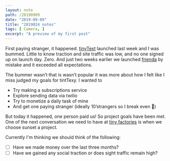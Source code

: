 ```yaml
---
layout: note
path: /20190909
date: "2019-09-09"
title: "2019024 notes"
tags: [ Camera, ]
excerpt: "A preview of my first post"
---
```



First paying stranger, it happened. [tinyText](http://tinyText.today) launched last week and I was bummed. Little to know traction and site traffic was low, and no one signed up on launch day. Zero. And just two weeks earlier we launched [frienda]([https://www.frienda.space](https://www.frienda.space/) ) by mistake and it exceeded all expectations.

The bummer wasn’t that is wasn’t popular it was more about how I felt like I miss judged my goals for tintTexy. I wanted to

- Try making a subscriptions service
- Explore sending data via twilio
- Try to monetize a daily task of mine
- And get one paying stranger (ideally 10’strangers so I break even 😬)

But today it happened, one person paid us! So project goals have been met. One of the next conversation we need to have at [tiny factories]() is when we choose sunset a project.

Currently I'm thinking we should think of the following:

- [ ]  Have we made money over the last three months?
- [ ]  Have we gained any social traction or does sight traffic remain high?
